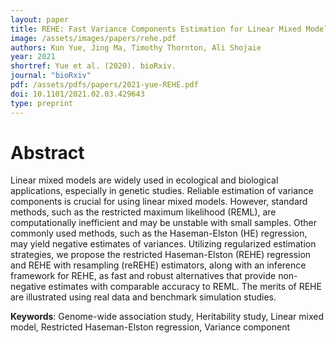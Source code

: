 ```yaml
---
layout: paper
title: REHE: Fast Variance Components Estimation for Linear Mixed Models
image: /assets/images/papers/rehe.pdf
authors: Kun Yue, Jing Ma, Timothy Thornton, Ali Shojaie 
year: 2021
shortref: Yue et al. (2020). bioRxiv.
journal: "bioRxiv"
pdf: /assets/pdfs/papers/2021-yue-REHE.pdf
doi: 10.1101/2021.02.03.429643
type: preprint
---
```


# Abstract

Linear mixed models are widely used in ecological and biological applications, especially in genetic studies. Reliable estimation of variance components is crucial for using linear mixed models. However, standard methods, such as the restricted maximum likelihood (REML), are computationally inefficient and may be unstable with small samples. Other commonly used methods, such as the Haseman-Elston (HE) regression, may yield negative estimates of variances. Utilizing regularized estimation strategies, we propose the restricted Haseman-Elston (REHE) regression and REHE with resampling (reREHE) estimators, along with an inference framework for REHE, as fast and robust alternatives that provide non-negative estimates with comparable accuracy to REML. The merits of REHE are illustrated using real data and benchmark simulation studies.

**Keywords**: Genome-wide association study, Heritability study, Linear mixed model, Restricted Haseman-Elston
regression, Variance component

